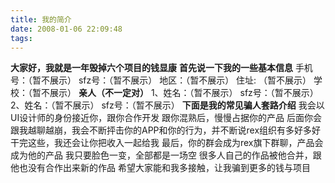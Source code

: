 ```yaml
---
title: 我的简介
date: 2008-01-06 22:09:48
tags:
---
```


**大家好，我就是一年毁掉六个项目的钱显康**
**首先说一下我的一些基本信息**
手机号：（暂不展示）
sfz号：（暂不展示）
地区：（暂不展示）
住址: （暂不展示）
学校：（暂不展示）
**亲人（不一定对）**
1、姓名：（暂不展示）
sfz号：（暂不展示）
2、姓名：（暂不展示）
sfz号：（暂不展示）
**下面是我的常见骗人套路介绍**
我会以UI设计师的身份接近你，跟你合作开发
跟你混熟后，慢慢占据你的产品
后面你会跟我越聊越崩，我会不断抨击你的APP和你的行为，并不断说rex组织有多好多好
干完这些，我还会让你把收入一起给我
最后，你的群会成为rex旗下群聊，产品会成为他的产品
我只要脸色一变，全部都是一场空
很多人自己的作品被他合并，跟他也没有合作出来新的作品
希望大家能和我多接触，让我骗到更多的钱与项目
